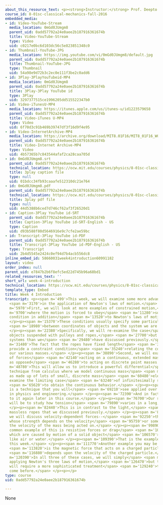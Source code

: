 ```yaml
---
about_this_resource_text: <p><strong>Instructor:</strong> Prof. Deepto Chakrabarty</p>
course_id: 8-01sc-classical-mechanics-fall-2016
embedded_media:
- id: Video-YouTube-Stream
  media_location: 0mGd0JUmgm8
  parent_uid: 0add57792a24e0aee2b187916361674b
  title: Video-YouTube-Stream
  type: Video
  uid: c0217e0bc6d103dc56c5e823851348c0
- id: Thumbnail-YouTube-JPG
  media_location: https://img.youtube.com/vi/0mGd0JUmgm8/default.jpg
  parent_uid: 0add57792a24e0aee2b187916361674b
  title: Thumbnail-YouTube-JPG
  type: Thumbnail
  uid: 54a98e9d72b3c2ec0e111f3be2c0add6
- id: 3Play-3PlayYouTubeid-MP4
  media_location: 0mGd0JUmgm8
  parent_uid: 0add57792a24e0aee2b187916361674b
  title: 3Play-3Play YouTube id
  type: 3Play
  uid: 3297377515ce1996205dd515522347b0
- id: Video-iTunesU-MP4
  media_location: https://itunes.apple.com/us/itunes-u/id1223579658
  parent_uid: 0add57792a24e0aee2b187916361674b
  title: Video-iTunes U-MP4
  type: Video
  uid: 6f70d3c91b469b39747df3f16d9f4e95
- id: Video-InternetArchive-MP4
  media_location: https://archive.org/download/MIT8.01F16/MIT8_01F16_W04Intro_360p.mp4
  parent_uid: 0add57792a24e0aee2b187916361674b
  title: Video-Internet Archive-MP4
  type: Video
  uid: 4b57365b7c843544afaf2ca28caa705d
- id: 0mGd0JUmgm8.srt
  parent_uid: 0add57792a24e0aee2b187916361674b
  technical_location: https://ocw.mit.edu/courses/physics/8-01sc-classical-mechanics-fall-2016/week-4-drag-forces-constraints-and-continuous-systems/week-4-introduction/week-4-introduction/0mGd0JUmgm8.srt
  title: 3play caption file
  type: null
  uid: 01bdcc34fb93caaafe512310dc21e764
- id: 0mGd0JUmgm8.pdf
  parent_uid: 0add57792a24e0aee2b187916361674b
  technical_location: https://ocw.mit.edu/courses/physics/8-01sc-classical-mechanics-fall-2016/week-4-drag-forces-constraints-and-continuous-systems/week-4-introduction/week-4-introduction/0mGd0JUmgm8.pdf
  title: 3play pdf file
  type: null
  uid: 44d5388b6ced7d746cf62af3f26520d1
- id: Caption-3Play YouTube id-SRT
  parent_uid: 0add57792a24e0aee2b187916361674b
  title: Caption-3Play YouTube id-SRT-English - US
  type: Caption
  uid: d93b588f80d5646916e9c7cfe2ae59bc
- id: Transcript-3Play YouTube id-PDF
  parent_uid: 0add57792a24e0aee2b187916361674b
  title: Transcript-3Play YouTube id-PDF-English - US
  type: Transcript
  uid: 2b4d5545e2424c0ef94d7b4acb556dc8
inline_embed_id: 58660031week4introduction60991182
layout: video
order_index: null
parent_uid: e7847b2b6f8efc5ed22d745b96a68bd1
related_resources_text: ''
short_url: week-4-introduction
technical_location: https://ocw.mit.edu/courses/physics/8-01sc-classical-mechanics-fall-2016/week-4-drag-forces-constraints-and-continuous-systems/week-4-introduction/week-4-introduction
template_type: Embed
title: Week 4 Introduction
transcript: <p><span m='499'>This week, we will examine some more advanced topics</span>
  <span m='3170'>in the application of Newton's laws of motion.</span> </p><p><span
  m='5970'>First, we will look at more examples of constrained motion,</span> <span
  m='9700'>where the motion is forced to obey</span> <span m='11280'>some particular
  condition in addition</span> <span m='13520'>to Newton's laws of motion.</span>
  </p><p><span m='15370'>These conditions usually specify some particular relationship</span>
  <span m='18980'>between coordinates of objects and the system we are studying.</span>
  </p><p><span m='22380'>Specifically, we will re-examine the case</span> <span m='24960'>of
  objects suspended with pulleys and ropes,</span> <span m='27700'>but with more complex
  systems than we</span> <span m='29480'>have discussed previously.</span> </p><p><span
  m='31480'>The fact that the ropes have fixed length</span> <span m='33620'>will
  provide a constraint condition</span> <span m='35240'>relating the coordinates of
  our various masses.</span> </p><p><span m='38890'>Second, we will examine the case
  of forces</span> <span m='42140'>acting on a continuous, extended mass distribution
  as opposed</span> <span m='46280'>to acting on discrete point masses.</span> </p><p><span
  m='48780'>This will allow us to introduce a powerful differential</span> <span m='52240'>analysis
  technique from calculus where we model continuous mass</span> <span m='56500'>distributions
  as made up of lots of small, discrete mass</span> <span m='60480'>elements and then
  examine the limiting case</span> <span m='63240'>of infinitesimally small elements</span>
  <span m='65620'>to obtain the continuous behavior.</span> </p><p><span m='67835'>This
  is a technique that you will</span> <span m='69210'>see applied over and over again
  in physics and engineering.</span> </p><p><span m='72390'>And in fact, we will return
  to it again later in this course.</span> </p><p><span m='76700'>Our specific example
  will be to study how tension</span> <span m='79890'>varies in a long, massive rope.</span>
  </p><p><span m='82440'>This is in contrast to the light,</span> <span m='84140'>effectively
  massless ropes that we discussed previously.</span> </p><p><span m='88320'>Finally,
  we will discuss velocity-dependent forces--</span> <span m='92250'>that is, forces
  whose strength depends on the velocity</span> <span m='95759'>or some function of
  the velocity of the mass being acted on.</span> </p><p><span m='99890'>The most
  common example of this is resistive forces or drag</span> <span m='103300'>forces,
  which are caused by motion of a solid object</span> <span m='106570'>through a fluid,
  like air or water.</span> </p><p><span m='109390'>That is the example we will discuss
  this week.</span> </p><p><span m='111770'>Another example you may be aware of</span>
  <span m='113820'>is the magnetic force that acts on a charged particle, which</span>
  <span m='116880'>depends upon the velocity of the charged particle.</span> </p><p><span
  m='120390'>In all three of these cases, we will simply</span> <span m='122860'>be
  applying Newton's three laws of motion,</span> <span m='126470'>but the situations
  will require a more sophisticated treatment</span> <span m='129240'>to what has
  come before.</span> </p><p></p>
type: course
uid: 0add57792a24e0aee2b187916361674b

---
```

None